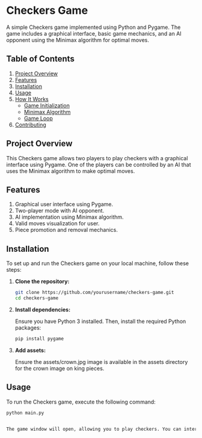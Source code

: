 # Checkers Game

A simple Checkers game implemented using Python and Pygame. The game includes a graphical interface, basic game mechanics, and an AI opponent using the Minimax algorithm for optimal moves.

## Table of Contents

1. [Project Overview](#project-overview)
2. [Features](#features)
3. [Installation](#installation)
4. [Usage](#usage)
5. [How It Works](#how-it-works)
   - [Game Initialization](#game-initialization)
   - [Minimax Algorithm](#minimax-algorithm)
   - [Game Loop](#game-loop)
6. [Contributing](#contributing)

## Project Overview

This Checkers game allows two players to play checkers with a graphical interface using Pygame. One of the players can be controlled by an AI that uses the Minimax algorithm to make optimal moves.

## Features

1. Graphical user interface using Pygame.
2. Two-player mode with AI opponent.
3. AI implementation using Minimax algorithm.
4. Valid moves visualization for user.
5. Piece promotion and removal mechanics.

## Installation

To set up and run the Checkers game on your local machine, follow these steps:

1. **Clone the repository:**

   ```bash
   git clone https://github.com/yourusername/checkers-game.git
   cd checkers-game

2. **Install dependencies:**
   
   Ensure you have Python 3 installed. Then, install the required Python packages:

   ```bash
   pip install pygame

4. **Add assets:**
   
   Ensure the assets/crown.jpg image is available in the assets directory for the crown image on king pieces.

## Usage

To run the Checkers game, execute the following command:

```bash
python main.py


The game window will open, allowing you to play checkers. You can interact with the game using your mouse to select and move pieces.
